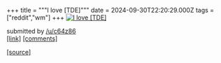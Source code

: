 +++
title = """I love [TDE]"""
date = 2024-09-30T22:20:29.000Z
tags = ["reddit","wm"]
+++
[![I love [TDE]](https://preview.redd.it/efqz210ou0sd1.png?width=640&crop=smart&auto=webp&s=45d10055493e9e84ba34bd0492de3c1015abdc76 "I love [TDE]")](https://www.reddit.com/r/unixporn/comments/1ft8do3/i_love_tde/)

submitted by [/u/c64z86](https://www.reddit.com/user/c64z86)  
[\[link\]](https://i.redd.it/efqz210ou0sd1.png) [\[comments\]](https://www.reddit.com/r/unixporn/comments/1ft8do3/i_love_tde/)

[[source]](https://www.reddit.com/r/unixporn/comments/1ft8do3/i_love_tde/)
